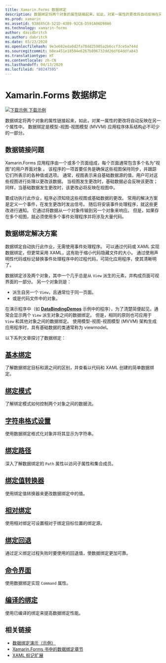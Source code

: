 ```yaml
---
title: Xamarin.Forms 数据绑定
description: 数据绑定将两个对象的属性链接起来，如此，对某一属性的更改将自动反映在另一个属性中。 数据绑定是模型-视图-视图模型 (MVVM) 应用程序体系结构必不可少的一部分。
ms.prod: xamarin
ms.assetid: 938E85C8-521D-43B9-92CB-D591A06D98A6
ms.technology: xamarin-forms
author: davidbritch
ms.author: dabritch
ms.date: 03/23/2020
ms.openlocfilehash: 9e3e602eda0d2fa78dd25905a2b6ccf3ce5a744d
ms.sourcegitcommit: b0ea451e18504e6267b896732dd26df64ddfa843
ms.translationtype: HT
ms.contentlocale: zh-CN
ms.lasthandoff: 04/13/2020
ms.locfileid: "80247595"
---
```

# <a name="xamarinforms-data-binding"></a>Xamarin.Forms 数据绑定

[![下载示例](~/media/shared/download.png) 下载示例](https://docs.microsoft.com/samples/xamarin/xamarin-forms-samples/databindingdemos)

数据绑定将两个对象的属性链接起来，如此，对某一属性的更改将自动反映在另一个属性中。  数据绑定是模型-视图-视图模型 (MVVM) 应用程序体系结构必不可少的一部分。

## <a name="the-data-linking-problem"></a>数据链接问题

Xamarin.Forms 应用程序由一个或多个页面组成，每个页面通常包含多个名为“视图”的用户界面对象  。 该程序的一项首要任务是确保这些视图保持同步，并跟踪它们所表示的各种值或选项。 通常，视图表示来自基础数据源的值，用户可对这些视图进行处理以更改该数据。 当视图发生更改时，基础数据必会反映该更改；同样，当基础数据发生更改时，该更改必将反映在视图中。

要成功执行此作业，程序必须知晓这些视图或基础数据的更改。 常用的解决方案是定义一个事件，在发生更改时发出信号。 随后将安装事件处理程序，就这些更改进行通知。 它通过将数据从一个对象传输到另一个对象来响应。 但是，如果存在多个视图，就必须使用多个事件处理程序并将涉及大量代码。

## <a name="the-data-binding-solution"></a>数据绑定解决方案

数据绑定自动执行此作业，无需使用事件处理程序。 可以通过代码或 XAML 实现数据绑定，但更常采用 XAML，这有助于缩小代码隐藏文件的大小。 通过使用声明性代码或标记替换事件处理程序中的过程代码，可简化应用程序，使其清晰明了。

数据绑定涉及两个对象，其中一个几乎总是从 `View` 派生的元素，并构成页面可视界面的一部分。 另一个对象则是：

- 派生自另一个 `View`，且通常位于同一页面。
- 或是代码文件中的对象。

在演示程序中（如 [**DataBindingDemos**](https://docs.microsoft.com/samples/xamarin/xamarin-forms-samples/databindingdemos) 示例中的程序），为了清楚简便起见，通常会显示两个 `View` 派生对象之间的数据绑定。 但是，相同的原则也可应用于 `View` 和其他对象之间的数据绑定。 使用模型-视图-视图模型 (MVVM) 架构生成应用程序时，具有基础数据的类通常称为 viewmodel。

以下系列文章探讨了数据绑定：

## <a name="basic-bindings"></a>[基本绑定](basic-bindings.md)

了解数据绑定目标和源之间的区别，并查看以代码和 XAML 创建的简单数据绑定。

## <a name="binding-mode"></a>[绑定模式](binding-mode.md)

了解绑定模式如何控制两个对象之间的数据流。

## <a name="string-formatting"></a>[字符串格式设置](string-formatting.md)

使用数据绑定格式化对象并将其显示为字符串。

## <a name="binding-path"></a>[绑定路径](binding-path.md)

深入了解数据绑定的 `Path` 属性以访问子属性和集合成员。

## <a name="binding-value-converters"></a>[绑定值转换器](converters.md)

使用绑定值转换器来更改数据绑定中的值。

## <a name="relative-bindings"></a>[相对绑定](relative-bindings.md)

使用相对绑定可设置相对于绑定目标位置的绑定源。

## <a name="binding-fallbacks"></a>[绑定回退](binding-fallbacks.md)

通过定义绑定过程失败时要使用的回退值，使数据绑定更加可靠。

## <a name="the-command-interface"></a>[命令界面](commanding.md)

使用数据绑定实现 `Command` 属性。

## <a name="compiled-bindings"></a>[编译的绑定](compiled-bindings.md)

使用已编译的绑定来提高数据绑定性能。

## <a name="related-links"></a>相关链接

- [数据绑定演示（示例）](https://docs.microsoft.com/samples/xamarin/xamarin-forms-samples/databindingdemos)
- [Xamarin.Forms 书中的数据绑定章节](~/xamarin-forms/creating-mobile-apps-xamarin-forms/summaries/chapter16.md)
- [XAML 标记扩展](~/xamarin-forms/xaml/markup-extensions/index.md)
